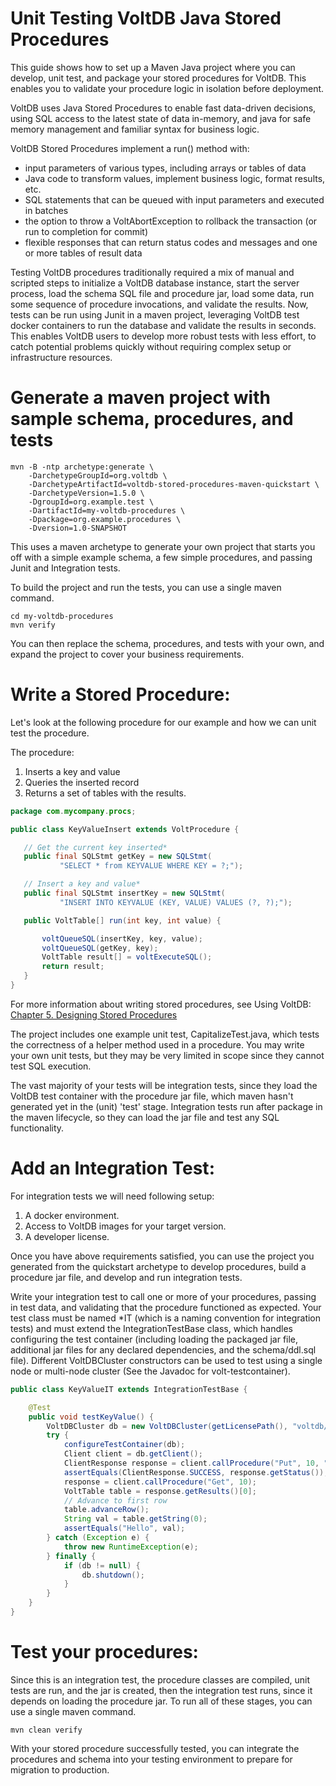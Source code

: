 # Unit Testing VoltDB Java Stored Procedures

This guide shows how to set up a Maven Java project where you can develop, unit test, and package your stored procedures for VoltDB. This enables you to validate your procedure logic in isolation before deployment.

VoltDB uses Java Stored Procedures to enable fast data-driven decisions, using SQL access to the latest state of data in-memory, and java for safe memory management and familiar syntax for business logic.

VoltDB Stored Procedures implement a run() method with:
- input parameters of various types, including arrays or tables of data
- Java code to transform values, implement business logic, format results, etc.
- SQL statements that can be queued with input parameters and executed in batches
- the option to throw a VoltAbortException to rollback the transaction (or run to completion for commit)
- flexible responses that can return status codes and messages and one or more tables of result data

Testing VoltDB procedures traditionally required a mix of manual and scripted steps to initialize a VoltDB database instance, start the server process, load the schema SQL file and procedure jar, load some data, run some sequence of procedure invocations, and validate the results. Now, tests can be run using Junit in a maven project, leveraging VoltDB test docker containers to run the database and validate the results in seconds. This enables VoltDB users to develop more robust tests with less effort, to catch potential problems quickly without requiring complex setup or infrastructure resources.



# Generate a maven project with sample schema, procedures, and tests
```shell
mvn -B -ntp archetype:generate \
    -DarchetypeGroupId=org.voltdb \
    -DarchetypeArtifactId=voltdb-stored-procedures-maven-quickstart \
    -DarchetypeVersion=1.5.0 \
    -DgroupId=org.example.test \
    -DartifactId=my-voltdb-procedures \
    -Dpackage=org.example.procedures \
    -Dversion=1.0-SNAPSHOT
```
This uses a maven archetype to generate your own project that starts you off with a simple example schema, a few simple procedures, and passing Junit and Integration tests.

To build the project and run the tests, you can use a single maven command.

```shell
cd my-voltdb-procedures
mvn verify
```
You can then replace the schema, procedures, and tests with your own, and expand the project to cover your business requirements.

# Write a Stored Procedure:

Let's look at the following procedure for our example and how we can unit test the procedure.

The procedure:
1. Inserts a key and value
2. Queries the inserted record
3. Returns a set of tables with the results.

```java
package com.mycompany.procs;

public class KeyValueInsert extends VoltProcedure {

   // Get the current key inserted*  
   public final SQLStmt getKey = new SQLStmt(  
           "SELECT * from KEYVALUE WHERE KEY = ?;");

   // Insert a key and value*  
   public final SQLStmt insertKey = new SQLStmt(  
           "INSERT INTO KEYVALUE (KEY, VALUE) VALUES (?, ?);");

   public VoltTable[] run(int key, int value) {

       voltQueueSQL(insertKey, key, value);  
       voltQueueSQL(getKey, key);  
       VoltTable result[] = voltExecuteSQL();
       return result;  
   }  
}
```
For more information about writing stored procedures, see Using VoltDB: [Chapter 5. Designing Stored Procedures](https://docs.voltactivedata.com/UsingVoltDB/DesignProc.php)

The project includes one example unit test, CapitalizeTest.java, which tests the correctness of a helper method used in a procedure. You may write your own unit tests, but they may be very limited in scope since they cannot test SQL execution. 

The vast majority of your tests will be integration tests, since they load the VoltDB test container with the procedure jar file, which maven hasn't generated yet in the (unit) 'test' stage. Integration tests run after package in the maven lifecycle, so they can load the jar file and test any SQL functionality.

# Add an Integration Test:

For integration tests we will need following setup:

1. A docker environment.
2. Access to VoltDB images for your target version.
3. A developer license.


Once you have above requirements satisfied, you can use the project you generated from the quickstart archetype to develop procedures, build a procedure jar file, and develop and run integration tests.

Write your integration test to call one or more of your procedures, passing in test data, and validating that the procedure functioned as expected. Your test class must be named *IT (which is a naming convention for integration tests) and must extend the IntegrationTestBase class, which handles configuring the test container (including loading the packaged jar file, additional jar files for any declared dependencies, and the schema/ddl.sql file). Different VoltDBCluster constructors can be used to test using a single node or multi-node cluster (See the Javadoc for volt-testcontainer).

```java
public class KeyValueIT extends IntegrationTestBase {

    @Test
    public void testKeyValue() {
        VoltDBCluster db = new VoltDBCluster(getLicensePath(), "voltdb/voltdb-enterprise:" + getImageVersion(), getExtraLibDirectory());
        try {
            configureTestContainer(db);
            Client client = db.getClient();
            ClientResponse response = client.callProcedure("Put", 10, "Hello");
            assertEquals(ClientResponse.SUCCESS, response.getStatus());
            response = client.callProcedure("Get", 10);
            VoltTable table = response.getResults()[0];
            // Advance to first row
            table.advanceRow();
            String val = table.getString(0);
            assertEquals("Hello", val);
        } catch (Exception e) {
            throw new RuntimeException(e);
        } finally {
            if (db != null) {
                db.shutdown();
            }
        }
    }
}
```

# Test your procedures:

Since this is an integration test, the procedure classes are compiled, unit tests are run, and the jar is created, then the integration test runs, since it depends on loading the procedure jar. To run all of these stages, you can use a single maven command.
```shell
mvn clean verify
```

With your stored procedure successfully tested, you can integrate the procedures and schema into your testing environment to prepare for migration to production.

